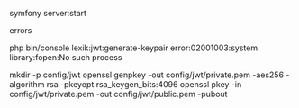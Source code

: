 symfony server:start

errors 


php bin/console lexik:jwt:generate-keypair
error:02001003:system library:fopen:No such process

mkdir -p config/jwt
openssl genpkey -out config/jwt/private.pem -aes256 -algorithm rsa -pkeyopt rsa_keygen_bits:4096
openssl pkey -in config/jwt/private.pem -out config/jwt/public.pem -pubout